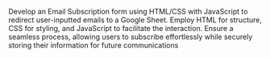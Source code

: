 Develop an Email Subscription form using HTML/CSS with JavaScript to
redirect user-inputted emails to a Google Sheet. Employ HTML for
structure, CSS for styling, and JavaScript to facilitate the interaction. Ensure
a seamless process, allowing users to subscribe effortlessly while securely
storing their information for future communications
